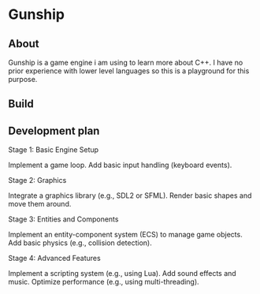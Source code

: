 # Gunship
## About
Gunship is a game engine i am using to learn more about C++. I have no prior
experience with lower level languages so this is a playground for this purpose.


## Build


## Development plan

Stage 1: Basic Engine Setup

Implement a game loop.
Add basic input handling (keyboard events).

Stage 2: Graphics

Integrate a graphics library (e.g., SDL2 or SFML).
Render basic shapes and move them around.

Stage 3: Entities and Components

Implement an entity-component system (ECS) to manage game objects.
Add basic physics (e.g., collision detection).

Stage 4: Advanced Features

Implement a scripting system (e.g., using Lua).
Add sound effects and music.
Optimize performance (e.g., using multi-threading).
